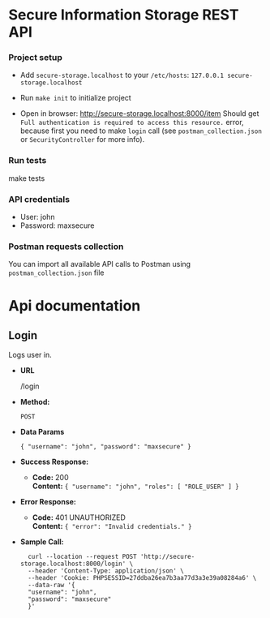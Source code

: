 # Secure Information Storage REST API

### Project setup

* Add `secure-storage.localhost` to your `/etc/hosts`: `127.0.0.1 secure-storage.localhost`

* Run `make init` to initialize project

* Open in browser: http://secure-storage.localhost:8000/item Should get `Full authentication is required to access this resource.` error, because first you need to make `login` call (see `postman_collection.json` or `SecurityController` for more info).

### Run tests

make tests

### API credentials

* User: john
* Password: maxsecure

### Postman requests collection

You can import all available API calls to Postman using `postman_collection.json` file

# Api documentation

**Login**
----
Logs user in.

* **URL**

  /login

* **Method:**

  `POST`

* **Data Params**

  `{
  "username": "john",
  "password": "maxsecure"
  }`

* **Success Response:**

    * **Code:** 200 <br />
      **Content:** `{
      "username": "john",
      "roles": [
      "ROLE_USER"
      ]
      }`

* **Error Response:**

    * **Code:** 401 UNAUTHORIZED <br />
      **Content:** `{
      "error": "Invalid credentials."
      }`

* **Sample Call:**

  ```
    curl --location --request POST 'http://secure-storage.localhost:8000/login' \
    --header 'Content-Type: application/json' \
    --header 'Cookie: PHPSESSID=27ddba26ea7b3aa77d3a3e39a08284a6' \
    --data-raw '{
    "username": "john",
    "password": "maxsecure"
    }'
  ```